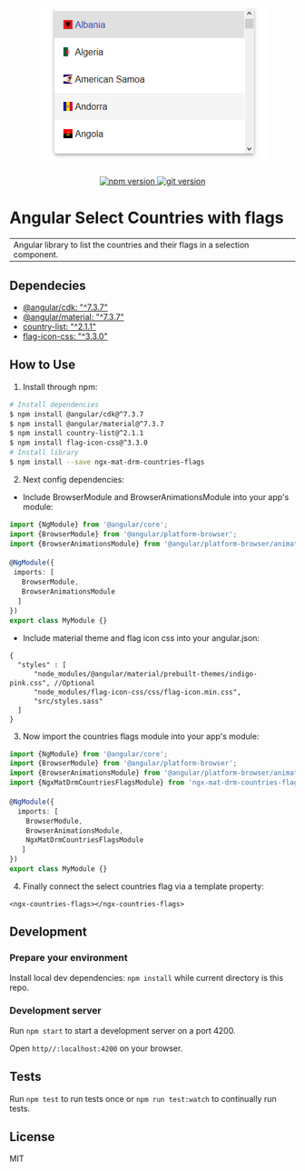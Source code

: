 <h1 align="center">
  <br>
  <img src="src/lib/assets/countries-flags.png" alt="ngx-mat-drm-countries-flags">
  <br>
</h1>

<p align="center">
  <a href="https://badge.fury.io/js/ngx-mat-drm-countries-flags">
    <img src="https://badge.fury.io/js/ngx-mat-drm-countries-flags.svg" alt="npm version">
  </a>
  <a href="https://badge.fury.io/gh/drobinetm%2Fdrm-ng-countries-flags">
    <img src="https://badge.fury.io/gh/drobinetm%2Fdrm-ng-countries-flags.svg" alt="git version">
  </a>
</p>

# Angular Select Countries with flags

<table>
  <tr>
    <td>  
      Angular library to list the countries and their flags in a selection component.
    </td>
  </tr>
</table>

## Dependecies

* [@angular/cdk: "^7.3.7"](#)   
* [@angular/material: "^7.3.7"](https://www.npmjs.com/package/@angular/material)
* [country-list: "^2.1.1"](#)
* [flag-icon-css: "^3.3.0"](https://www.npmjs.com/package/flag-icon-css)

## How to Use

1. Install through npm:
```bash
# Install dependencies
$ npm install @angular/cdk@^7.3.7
$ npm install @angular/material@^7.3.7
$ npm install country-list@^2.1.1
$ npm install flag-icon-css@^3.3.0
# Install library
$ npm install --save ngx-mat-drm-countries-flags
```
2. Next config dependencies:
* Include BrowserModule and BrowserAnimationsModule into your app's module:
 ```typescript
import {NgModule} from '@angular/core';
import {BrowserModule} from '@angular/platform-browser';
import {BrowserAnimationsModule} from '@angular/platform-browser/animations';

@NgModule({
  imports: [
    BrowserModule, 
    BrowserAnimationsModule
   ]
})
export class MyModule {}
```
* Include material theme and flag icon css into your angular.json:
```jsmin 
{
  "styles" : [
      "node_modules/@angular/material/prebuilt-themes/indigo-pink.css", //Optional
      "node_modules/flag-icon-css/css/flag-icon.min.css",
      "src/styles.sass"
  ]
}
```
3. Now import the countries flags module into your app's module:
```typescript
import {NgModule} from '@angular/core';
import {BrowserModule} from '@angular/platform-browser';
import {BrowserAnimationsModule} from '@angular/platform-browser/animations';
import {NgxMatDrmCountriesFlagsModule} from 'ngx-mat-drm-countries-flags';

@NgModule({
  imports: [
    BrowserModule,
    BrowserAnimationsModule,
    NgxMatDrmCountriesFlagsModule
   ]
})
export class MyModule {}
```
4. Finally connect the select countries flag via a template property:
```angular2html
<ngx-countries-flags></ngx-countries-flags>
```

## Development

### Prepare your environment

Install local dev dependencies: `npm install` while current directory is this repo.
 
### Development server

Run `npm start` to start a development server on a port 4200.

Open `http//:localhost:4200` on your browser.

## Tests

Run `npm test` to run tests once or `npm run test:watch` to continually run tests.

## License

MIT
